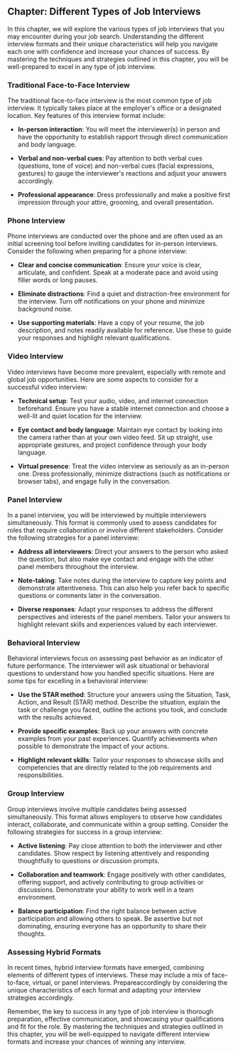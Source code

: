 Chapter: Different Types of Job Interviews
------------------------------------------

In this chapter, we will explore the various types of job interviews that you may encounter during your job search. Understanding the different interview formats and their unique characteristics will help you navigate each one with confidence and increase your chances of success. By mastering the techniques and strategies outlined in this chapter, you will be well-prepared to excel in any type of job interview.

### Traditional Face-to-Face Interview

The traditional face-to-face interview is the most common type of job interview. It typically takes place at the employer's office or a designated location. Key features of this interview format include:

* **In-person interaction**: You will meet the interviewer(s) in person and have the opportunity to establish rapport through direct communication and body language.

* **Verbal and non-verbal cues**: Pay attention to both verbal cues (questions, tone of voice) and non-verbal cues (facial expressions, gestures) to gauge the interviewer's reactions and adjust your answers accordingly.

* **Professional appearance**: Dress professionally and make a positive first impression through your attire, grooming, and overall presentation.

### Phone Interview

Phone interviews are conducted over the phone and are often used as an initial screening tool before inviting candidates for in-person interviews. Consider the following when preparing for a phone interview:

* **Clear and concise communication**: Ensure your voice is clear, articulate, and confident. Speak at a moderate pace and avoid using filler words or long pauses.

* **Eliminate distractions**: Find a quiet and distraction-free environment for the interview. Turn off notifications on your phone and minimize background noise.

* **Use supporting materials**: Have a copy of your resume, the job description, and notes readily available for reference. Use these to guide your responses and highlight relevant qualifications.

### Video Interview

Video interviews have become more prevalent, especially with remote and global job opportunities. Here are some aspects to consider for a successful video interview:

* **Technical setup**: Test your audio, video, and internet connection beforehand. Ensure you have a stable internet connection and choose a well-lit and quiet location for the interview.

* **Eye contact and body language**: Maintain eye contact by looking into the camera rather than at your own video feed. Sit up straight, use appropriate gestures, and project confidence through your body language.

* **Virtual presence**: Treat the video interview as seriously as an in-person one. Dress professionally, minimize distractions (such as notifications or browser tabs), and engage fully in the conversation.

### Panel Interview

In a panel interview, you will be interviewed by multiple interviewers simultaneously. This format is commonly used to assess candidates for roles that require collaboration or involve different stakeholders. Consider the following strategies for a panel interview:

* **Address all interviewers**: Direct your answers to the person who asked the question, but also make eye contact and engage with the other panel members throughout the interview.

* **Note-taking**: Take notes during the interview to capture key points and demonstrate attentiveness. This can also help you refer back to specific questions or comments later in the conversation.

* **Diverse responses**: Adapt your responses to address the different perspectives and interests of the panel members. Tailor your answers to highlight relevant skills and experiences valued by each interviewer.

### Behavioral Interview

Behavioral interviews focus on assessing past behavior as an indicator of future performance. The interviewer will ask situational or behavioral questions to understand how you handled specific situations. Here are some tips for excelling in a behavioral interview:

* **Use the STAR method**: Structure your answers using the Situation, Task, Action, and Result (STAR) method. Describe the situation, explain the task or challenge you faced, outline the actions you took, and conclude with the results achieved.

* **Provide specific examples**: Back up your answers with concrete examples from your past experiences. Quantify achievements when possible to demonstrate the impact of your actions.

* **Highlight relevant skills**: Tailor your responses to showcase skills and competencies that are directly related to the job requirements and responsibilities.

### Group Interview

Group interviews involve multiple candidates being assessed simultaneously. This format allows employers to observe how candidates interact, collaborate, and communicate within a group setting. Consider the following strategies for success in a group interview:

* **Active listening**: Pay close attention to both the interviewer and other candidates. Show respect by listening attentively and responding thoughtfully to questions or discussion prompts.

* **Collaboration and teamwork**: Engage positively with other candidates, offering support, and actively contributing to group activities or discussions. Demonstrate your ability to work well in a team environment.

* **Balance participation**: Find the right balance between active participation and allowing others to speak. Be assertive but not dominating, ensuring everyone has an opportunity to share their thoughts.

### Assessing Hybrid Formats

In recent times, hybrid interview formats have emerged, combining elements of different types of interviews. These may include a mix of face-to-face, virtual, or panel interviews. Prepareaccordingly by considering the unique characteristics of each format and adapting your interview strategies accordingly.

Remember, the key to success in any type of job interview is thorough preparation, effective communication, and showcasing your qualifications and fit for the role. By mastering the techniques and strategies outlined in this chapter, you will be well-equipped to navigate different interview formats and increase your chances of winning any interview.
